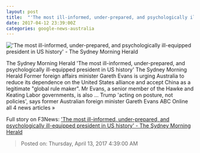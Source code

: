 ```yaml
---
layout: post
title:  "'The most ill-informed, under-prepared, and psychologically ill-equipped president in US history' - The Sydney Morning Herald"
date: 2017-04-12 23:39:00Z
categories: google-news-australia
---
```


!['The most ill-informed, under-prepared, and psychologically ill-equipped president in US history' - The Sydney Morning Herald](http://www.smh.com.au/content/dam/images/g/v/k/2/b/u/image.related.socialLead.620x349.gvk1tf.png/1492047607192.jpg)

The Sydney Morning Herald 'The most ill-informed, under-prepared, and psychologically ill-equipped president in US history' The Sydney Morning Herald Former foreign affairs minister Gareth Evans is urging Australia to reduce its dependence on the United States alliance and accept China as a legitimate "global rule maker". Mr Evans, a senior member of the Hawke and Keating Labor governments, is also ... Trump 'acting on posture, not policies', says former Australian foreign minister Gareth Evans ABC Online all 4 news articles »


Full story on F3News: ['The most ill-informed, under-prepared, and psychologically ill-equipped president in US history' - The Sydney Morning Herald](http://www.f3nws.com/n/bQbgkE)

> Posted on: Thursday, April 13, 2017 4:39:00 AM
